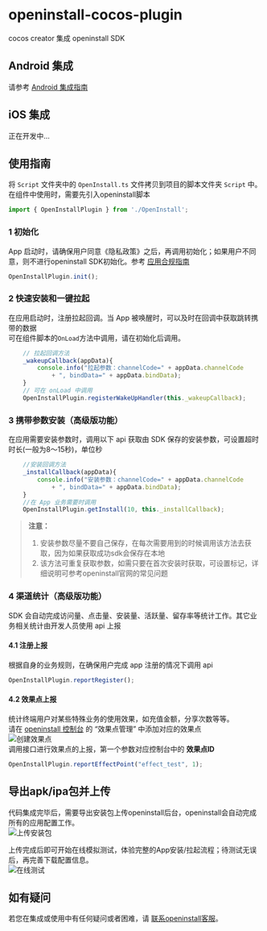 # openinstall-cocos-plugin
cocos creator 集成 openinstall SDK  

## Android 集成

请参考 [Android 集成指南](Android/README.md)

## iOS 集成
正在开发中...

## 使用指南  

将 `Script` 文件夹中的 `OpenInstall.ts` 文件拷贝到项目的脚本文件夹 `Script` 中。  
在组件中使用时，需要先引入openinstall脚本
``` js
import { OpenInstallPlugin } from './OpenInstall';
```

### 1 初始化
App 启动时，请确保用户同意《隐私政策》之后，再调用初始化；如果用户不同意，则不进行openinstall SDK初始化。参考 [应用合规指南](https://www.openinstall.io/doc/rules.html)   

``` js
OpenInstallPlugin.init();
```
### 2 快速安装和一键拉起  

在应用启动时，注册拉起回调。当 App 被唤醒时，可以及时在回调中获取跳转携带的数据    
可在组件脚本的`OnLoad`方法中调用，请在初始化后调用。
``` js
    // 拉起回调方法
    _wakeupCallback(appData){
        console.info("拉起参数：channelCode=" + appData.channelCode 
            + ", bindData=" + appData.bindData);
    }
    // 可在 onLoad 中调用
    OpenInstallPlugin.registerWakeUpHandler(this._wakeupCallback);
```

### 3 携带参数安装（高级版功能）

在应用需要安装参数时，调用以下 api 获取由 SDK 保存的安装参数，可设置超时时长(一般为8～15秒)，单位秒
``` js
    //安装回调方法
    _installCallback(appData){
        console.info("安装参数：channelCode=" + appData.channelCode 
            + ", bindData=" + appData.bindData);
    }
    //在 App 业务需要时调用
    OpenInstallPlugin.getInstall(10, this._installCallback);
```
> **注意：**    
> 1. 安装参数尽量不要自己保存，在每次需要用到的时候调用该方法去获取，因为如果获取成功sdk会保存在本地  
> 2. 该方法可重复获取参数，如需只要在首次安装时获取，可设置标记，详细说明可参考openinstall官网的常见问题

### 4 渠道统计（高级版功能）
SDK 会自动完成访问量、点击量、安装量、活跃量、留存率等统计工作。其它业务相关统计由开发人员使用 api 上报

#### 4.1 注册上报
根据自身的业务规则，在确保用户完成 app 注册的情况下调用 api
``` js
OpenInstallPlugin.reportRegister();
```

#### 4.2 效果点上报
统计终端用户对某些特殊业务的使用效果，如充值金额，分享次数等等。  
请在 [openinstall 控制台](https://developer.openinstall.io/) 的 “效果点管理” 中添加对应的效果点  
![创建效果点](https://res.cdn.openinstall.io/doc/effect_point.png)  
调用接口进行效果点的上报，第一个参数对应控制台中的 **效果点ID**  
```js
OpenInstallPlugin.reportEffectPoint("effect_test", 1);
```

## 导出apk/ipa包并上传
代码集成完毕后，需要导出安装包上传openinstall后台，openinstall会自动完成所有的应用配置工作。  
![上传安装包](https://res.cdn.openinstall.io/doc/upload-ipa-jump.png)

上传完成后即可开始在线模拟测试，体验完整的App安装/拉起流程；待测试无误后，再完善下载配置信息。  
![在线测试](https://res.cdn.openinstall.io/doc/js-test.png)

## 如有疑问

若您在集成或使用中有任何疑问或者困难，请 [联系openinstall客服](https://www.openinstall.io/)。 

